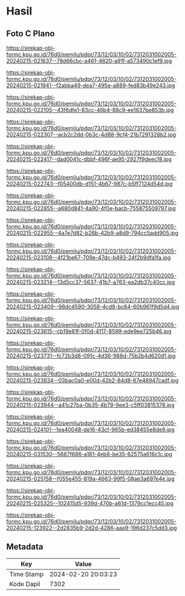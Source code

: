 # Hasil

## Foto C Plano

https://sirekap-obj-formc.kpu.go.id/76d0/pemilu/pdpr/73/12/03/10/02/7312031002005-20240215-021637--78d66cbc-a461-4620-a91f-a573490c1ef9.jpg

https://sirekap-obj-formc.kpu.go.id/76d0/pemilu/pdpr/73/12/03/10/02/7312031002005-20240215-021941--f2abba49-dea7-495e-a889-fed83b49e243.jpg

https://sirekap-obj-formc.kpu.go.id/76d0/pemilu/pdpr/73/12/03/10/02/7312031002005-20240215-022105--43f6dfe1-83cc-46b4-88c9-ee1637be853b.jpg

https://sirekap-obj-formc.kpu.go.id/76d0/pemilu/pdpr/73/12/03/10/02/7312031002005-20240215-022307--acb2c2dd-0b3c-4d88-9cf4-21b7291328b2.jpg

https://sirekap-obj-formc.kpu.go.id/76d0/pemilu/pdpr/73/12/03/10/02/7312031002005-20240215-022417--dad0041c-dbbf-496f-ae95-2927f9deec18.jpg

https://sirekap-obj-formc.kpu.go.id/76d0/pemilu/pdpr/73/12/03/10/02/7312031002005-20240215-022743--f05400db-d151-4b67-987c-b5ff7124d54d.jpg

https://sirekap-obj-formc.kpu.go.id/76d0/pemilu/pdpr/73/12/03/10/02/7312031002005-20240215-022855--a680d841-4a90-4f0e-bacb-755875509797.jpg

https://sirekap-obj-formc.kpu.go.id/76d0/pemilu/pdpr/73/12/03/10/02/7312031002005-20240215-022955--4a7e7d82-b26b-42b9-a8d9-794cc5add905.jpg

https://sirekap-obj-formc.kpu.go.id/76d0/pemilu/pdpr/73/12/03/10/02/7312031002005-20240215-023108--4f21be67-709e-47dc-b493-24f2b9dfa1fa.jpg

https://sirekap-obj-formc.kpu.go.id/76d0/pemilu/pdpr/73/12/03/10/02/7312031002005-20240215-023214--13d5cc37-5637-41b7-a763-ea2db37c40cc.jpg

https://sirekap-obj-formc.kpu.go.id/76d0/pemilu/pdpr/73/12/03/10/02/7312031002005-20240215-023409--98dc4590-3058-4cd8-bc64-60b961f9d5d4.jpg

https://sirekap-obj-formc.kpu.go.id/76d0/pemilu/pdpr/73/12/03/10/02/7312031002005-20240215-023615--cb19e81f-0f0d-4117-8599-ede9ee725b46.jpg

https://sirekap-obj-formc.kpu.go.id/76d0/pemilu/pdpr/73/12/03/10/02/7312031002005-20240215-023731--fc72b3d8-091c-4d36-988d-75b2b4d620d1.jpg

https://sirekap-obj-formc.kpu.go.id/76d0/pemilu/pdpr/73/12/03/10/02/7312031002005-20240215-023834--03bac0a0-e00d-42b2-84d8-67e48947cadf.jpg

https://sirekap-obj-formc.kpu.go.id/76d0/pemilu/pdpr/73/12/03/10/02/7312031002005-20240215-023944--a41c27ba-0b35-4b79-9ee3-c5ff03815378.jpg

https://sirekap-obj-formc.kpu.go.id/76d0/pemilu/pdpr/73/12/03/10/02/7312031002005-20240215-024101--1ea40048-de16-43cf-965b-ed38455e8de9.jpg

https://sirekap-obj-formc.kpu.go.id/76d0/pemilu/pdpr/73/12/03/10/02/7312031002005-20240215-031530--5687f686-a181-4eb8-be35-62575a616c1c.jpg

https://sirekap-obj-formc.kpu.go.id/76d0/pemilu/pdpr/73/12/03/10/02/7312031002005-20240215-025158--f055e455-819a-4663-99f5-08ae3a697e4e.jpg

https://sirekap-obj-formc.kpu.go.id/76d0/pemilu/pdpr/73/12/03/10/02/7312031002005-20240215-025325--102415d5-939d-470b-a61d-1379cc1ecc45.jpg

https://sirekap-obj-formc.kpu.go.id/76d0/pemilu/pdpr/73/12/03/10/02/7312031002005-20240215-123922--2d2835b9-2d2d-4286-aaa9-196d237c5dd3.jpg


## Metadata

| Key        | Value               |
| ---------- | ------------------- |
| Time Stamp | 2024-02-20 20:03:23 |
| Kode Dapil | 7302                |



